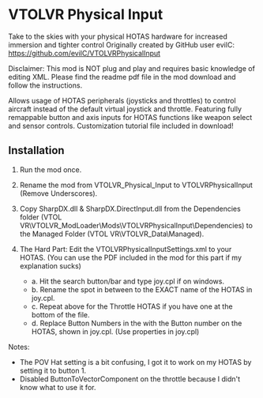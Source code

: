 # VTOLVR Physical Input
Take to the skies with your physical HOTAS hardware for increased immersion and tighter control
Originally created by GitHub user evilC: https://github.com/evilC/VTOLVRPhysicalInput

Disclaimer: This mod is NOT plug and play and requires basic knowledge of editing XML. Please find the readme pdf file in the mod download and follow the instructions.

Allows usage of HOTAS peripherals (joysticks and throttles) to control aircraft instead of the default virtual joystick and throttle. Featuring fully remappable button and axis inputs for HOTAS functions like weapon select and sensor controls. Customization tutorial file included in download!

## Installation

1. Run the mod once.
2. Rename the mod from VTOLVR_Physical_Input to VTOLVRPhysicalInput (Remove Underscores).
3. Copy SharpDX.dll & SharpDX.DirectInput.dll from the Dependencies folder (VTOL VR\VTOLVR_ModLoader\Mods\VTOLVRPhysicalInput\Dependencies) to the Managed Folder (VTOL VR\VTOLVR_Data\Managed).

4. The Hard Part: Edit the VTOLVRPhysicalInputSettings.xml to your HOTAS. (You can use the PDF included in the mod for this part if my explanation sucks)
	- a. Hit the search button/bar and type joy.cpl if on windows.
	- b. Rename the spot in between <stickName></stickName> to the EXACT name of the HOTAS in joy.cpl.
	- c. Repeat above for the Throttle HOTAS if you have one at the bottom of the file.
	- d. Replace Button Numbers in the <InputButton></InputButton> with the Button number on the HOTAS, shown in joy.cpl. (Use properties in joy.cpl) 
	
Notes: 
- The POV Hat setting is a bit confusing, I got it to work on my HOTAS by setting it to button 1.
- Disabled ButtonToVectorComponent on the throttle because I didn't know what to use it for.

	
